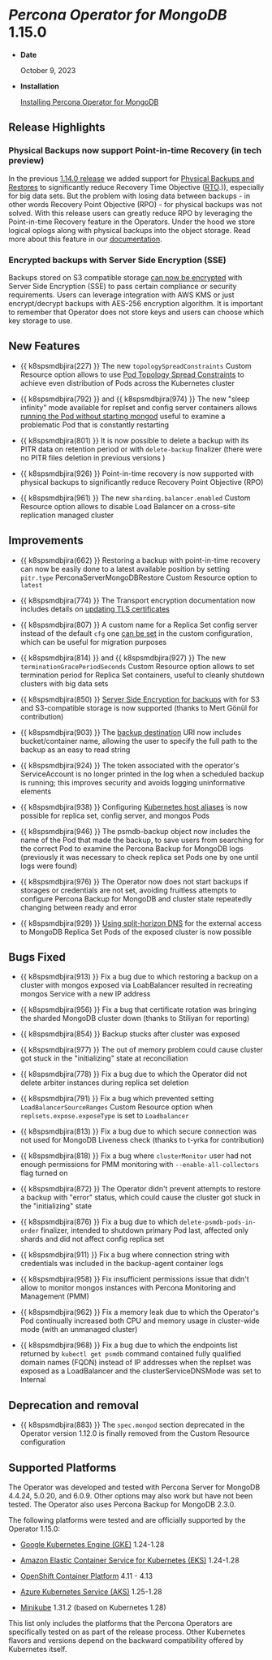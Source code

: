 # *Percona Operator for MongoDB* 1.15.0

* **Date**

    October 9, 2023

* **Installation**

    [Installing Percona Operator for MongoDB](../index.md#quickstart-guides)

## Release Highlights

### Physical Backups now support Point-in-time Recovery (in tech preview)

In the previous [1.14.0 release](Kubernetes-Operator-for-PSMONGODB-RN1.14.0.md) we added support for [Physical Backups and Restores](../backups.md#physical) to significantly reduce Recovery Time Objective ([RTO](https://www.percona.com/blog/backups-and-disaster-recovery/#:~:text=Recovery%20time%20objective%20(RTO)%20is,afford%20to%20lose%20after%20recovery).)), especially for big data sets. But the problem with losing data between backups - in other words Recovery Point Objective (RPO) - for physical backups was not solved. With this release users can greatly reduce RPO by leveraging the Point-in-time Recovery feature in the Operators. Under the hood we store logical oplogs along with physical backups into the object storage. Read more about this feature in our [documentation](https://docs.percona.com/percona-operator-for-mongodb/backups.html).

### Encrypted backups with Server Side Encryption (SSE)

Backups stored on S3 compatible storage [can now be encrypted](../backups-encryption.md) with Server Side Encryption (SSE) to pass certain compliance or security requirements. Users can leverage integration with AWS KMS or just encrypt/decrypt backups with AES-256 encryption algorithm. It is important to remember that Operator does not store keys and users can choose which key storage to use.

## New Features

* {{ k8spsmdbjira(227) }} The new `topologySpreadConstraints` Custom Resource option allows to use [Pod Topology Spread Constraints](https://kubernetes.io/docs/concepts/workloads/pods/pod-topology-spread-constraints/#spread-constraints-for-pods) to achieve even distribution of Pods across the Kubernetes cluster

* {{ k8spsmdbjira(792) }} and {{ k8spsmdbjira(974) }} The new "sleep infinity" mode available for replset and config server containers allows [running the Pod without starting mongod](../debug-shell.md#avoid-the-restart-on-fail-loop-for-percona-server-for-mongodb-containers) useful to examine a problematic Pod that is constantly restarting

* {{ k8spsmdbjira(801) }} It is now possible to delete a backup with its PITR data on retention period or with `delete-backup` finalizer (there were no PITR files deletion in previous versions )

* {{ k8spsmdbjira(926) }} Point-in-time recovery is now supported with physical backups to significantly reduce Recovery Point Objective (RPO)

* {{ k8spsmdbjira(961) }} The new `sharding.balancer.enabled` Custom Resource option allows to disable Load Balancer on a cross-site replication managed cluster

## Improvements

* {{ k8spsmdbjira(662) }} Restoring a backup with point-in-time recovery can now be easily done to a latest available position by setting `pitr.type` PerconaServerMongoDBRestore Custom Resource option to `latest`

* {{ k8spsmdbjira(774) }} The Transport encryption documentation now includes details on [updating TLS certificates](../TLS.html#update-certificates)

* {{ k8spsmdbjira(807) }} A custom name for a Replica Set config server instead of the default `cfg` one [can be set](../sharding.md#turning-sharding-on-and-off) in the custom configuration, which can be useful for migration purposes

* {{ k8spsmdbjira(814) }} and {{ k8spsmdbjira(927) }} The new `terminationGracePeriodSeconds` Custom Resource option allows to set termination period for Replica Set containers, useful to cleanly shutdown clusters with big data sets

* {{ k8spsmdbjira(850) }} [Server Side Encryption for backups](../backups-encryption.md) with for S3 and S3-compatible storage is now supported (thanks to Mert Gönül for contribution)

* {{ k8spsmdbjira(903) }} The [backup destination](../backups-restore.md) URI now includes bucket/container name, allowing the user to specify the full path to the backup as an easy to read string

* {{ k8spsmdbjira(924) }} The token associated with the operator's ServiceAccount is no longer printed in the log when a scheduled backup is running; this improves security and avoids logging uninformative elements

* {{ k8spsmdbjira(938) }} Configuring [Kubernetes host aliases](../operator.md#replsets.hostaliases.hostnames) is now possible for replica set, config server, and mongos Pods

* {{ k8spsmdbjira(946) }} The psmdb-backup object now includes the name of the Pod that made the backup, to save users from searching for the correct Pod to examine the Percona Backup for MongoDB logs (previously it was necessary to check replica set Pods one by one until logs were found)

* {{ k8spsmdbjira(976) }} The Operator now does not start backups if storages or credentials are not set, avoiding fruitless attempts to configure Percona Backup for MongoDB and cluster state repeatedly changing between ready and error

* {{ k8spsmdbjira(929) }} [Using split-horizon DNS](../expose.md#exposing-replica-set-with-split-horizon-dns) for the external access to MongoDB Replica Set Pods of the exposed cluster is now possible

## Bugs Fixed

* {{ k8spsmdbjira(913) }} Fix a bug due to which restoring a backup on a cluster with mongos exposed via LoabBalancer resulted in recreating mongos Service with a new IP address

* {{ k8spsmdbjira(956) }} Fix a bug that certificate rotation was bringing the sharded MongoDB cluster down (thanks to Stiliyan for reporting)

* {{ k8spsmdbjira(854) }} Backup stucks after cluster was exposed

* {{ k8spsmdbjira(977) }} The out of memory problem could cause cluster got stuck in the "initializing" state at reconciliation

* {{ k8spsmdbjira(778) }} Fix a bug due to which the Operator did not delete arbiter instances during replica set deletion

* {{ k8spsmdbjira(791) }} Fix a bug which prevented setting `LoadBalancerSourceRanges` Custom Resource option when `replsets.expose.exposeType` is set to `Loadbalancer`

* {{ k8spsmdbjira(813) }} Fix a bug due to which secure connection was not used for MongoDB Liveness check (thanks to t-yrka for contribution)

* {{ k8spsmdbjira(818) }} Fix a bug where `clusterMonitor` user had not enough permissions for PMM monitoring with `--enable-all-collectors` flag turned on

* {{ k8spsmdbjira(872) }} The Operator didn't prevent attempts to restore a backup with "error" status, which could cause the cluster got stuck in the "initializing" state

* {{ k8spsmdbjira(876) }} Fix a bug due to which `delete-psmdb-pods-in-order` finalizer, intended to shutdown primary Pod last, affected only shards and did not affect config replica set 

* {{ k8spsmdbjira(911) }} Fix a bug where connection string with credentials was included in the backup-agent container logs

* {{ k8spsmdbjira(958) }} Fix insufficient permissions issue that didn't allow to monitor mongos instances with Percona Monitoring and Management (PMM)

* {{ k8spsmdbjira(962) }} Fix a memory leak due to which the Operator's Pod continually increased both CPU and memory usage in cluster-wide mode (with an unmanaged cluster)

* {{ k8spsmdbjira(968) }} Fix a bug due to which the endpoints list returned by `kubectl get psmdb` command contained fully qualified domain names (FQDN) instead of IP addresses when the replset was exposed as a LoadBalancer and the clusterServiceDNSMode was set to Internal

## Deprecation and removal

* {{ k8spsmdbjira(883) }} The `spec.mongod` section deprecated in the Operator version 1.12.0 is finally removed from the Custom Resource configuration 

## Supported Platforms

The Operator was developed and tested with Percona Server for MongoDB 4.4.24,
5.0.20, and 6.0.9. Other options may also work but have not been tested. The
Operator also uses Percona Backup for MongoDB 2.3.0.

The following platforms were tested and are officially supported by the Operator
1.15.0:

* [Google Kubernetes Engine (GKE)](https://cloud.google.com/kubernetes-engine) 1.24-1.28

* [Amazon Elastic Container Service for Kubernetes (EKS)](https://aws.amazon.com) 1.24-1.28

* [OpenShift Container Platform](https://www.redhat.com/en/technologies/cloud-computing/openshift) 4.11 - 4.13

* [Azure Kubernetes Service (AKS)](https://azure.microsoft.com/en-us/services/kubernetes-service/) 1.25-1.28

* [Minikube](https://github.com/kubernetes/minikube) 1.31.2 (based on Kubernetes 1.28)

This list only includes the platforms that the Percona Operators are specifically tested on as part of the release process. Other Kubernetes flavors and versions depend on the backward compatibility offered by Kubernetes itself.
